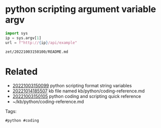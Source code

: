 # python scripting argument variable argv

```python
import sys
ip = sys.argv[1]
url = f"http://{ip}/api/example"
```

` zet/20221003150100/README.md `

# Related

- [20221003150099](/zet/20221003150099/README.md) python scripting format string variables
- [20221014185507](/zet/20221014185507/README.md) kb file named kb/python/coding-reference.md
- [20221003150105](/zet/20221003150105/README.md) python coding and scripting quick reference
- ~/kb/python/coding-reference.md

Tags:

    #python #coding 
